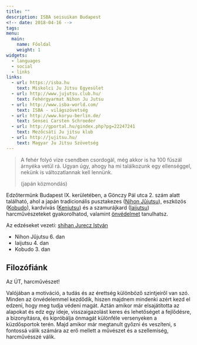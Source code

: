 ```yaml
---
title: ""
description: ISBA seisuikan Budapest
<!-- date: 2018-04-16 -->
tags:
menu:
  main:
    name: Főoldal
    weight: 1
widgets:
  - languages
  - social
  - links
links:
  - url: https://isba.hu
    text: Miskolci Ju Jitsu Egyesület
  - url: http://www.jujutsu.club.hu/
    text: Fehérgyarmat Nihon Ju Jutsu
  - url: http://www.isba-world.com/
    text: ISBA - világszövetség
  - url: http://www.koryu-berlin.de/
    text: Sensei Carsten Schroeder
  - url: http://gportal.hu/gindex.php?pg=22247241
    text: Mezőcsáti Ju jitsu klub
  - url: http://jujitsu.hu/
    text: Magyar Ju Jitsu Szövetség
---
```


> A fehér folyó vize csendben csordogál, még akkor is ha 100 fűszál árnyéka vetül rá. Ugyan úgy, ahogy ha mi találkozunk egy ellenséggel, nekünk is változatlannak kell lennünk.
>
> (japán közmondás)

Edzőtermünk Budapest IX. kerületében, a Gönczy Pál utca 2. szám alatt található, ahol a japán tradicionális pusztakezes ([Nihon Jûjutsu](/nihon-jujutsu)), eszközös ([Kobudo](/kobudo)), kardvívás ([Kenjutsu](/kenjutsu)) és a szamurájkard ([Iaijutsu](/iaijutsu)) harcművészeteket gyakorolhatod, valamint [önvédelmet](/onvedelem) tanulhatsz.

Az edzéseket vezeti: [shihan Jurecz István](/jurecz-istvan)
- Nihon Jûjutsu 6. dan
- Iaijutsu 4. dan
- Kobudo 3. dan


## Filozófiánk


Az ÚT, harcművészet!

Valójában a motiváció, a tudás és az érettség különböző szintjeiről van szó.
Minden az önvédelemmel kezdődik, hiszen majdnem mindenki azért kezd el edzeni, hogy meg tudja védeni magát.
Aztán amikor már elsajátította az alapokat és edz egy ideje, visszaigazolást keres és lehetőséget a fejlődésre, a bizonyításra, és kipróbálja önmagát különféle versenyeken a küzdősportok terén.
Majd amikor már megtanult győzni és veszíteni, s fontossá válik számára az erő mellett a művészet és a szellemiség, harcművésszé válik.
